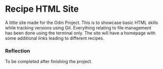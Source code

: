 # Recipe HTML Site
A little site made for the Odin Project. This is to showcase basic HTML skills while tracking versions using Git. Everything relating to file management has been done using the terminal only. The site will have a homepage with some additional links leading to different recipes.

### Reflection
To be completed after finishing the project.